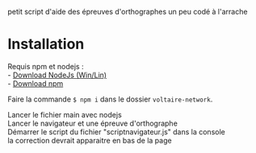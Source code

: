 petit script d'aide des épreuves d'orthographes un peu codé à l'arrache

# Installation

Requis npm et nodejs :  
    - [Download NodeJs (Win/Lin)](https://nodejs.org/en/)  
    - [Download npm](https://docs.npmjs.com/downloading-and-installing-node-js-and-npm#using-a-node-version-manager-to-install-nodejs-and-npm)  

Faire la commande `$ npm i` dans le dossier `voltaire-network`.

Lancer le fichier main avec nodejs<br>
Lancer le navigateur et une épreuve d'orthographe<br>
Démarrer le script du fichier "scriptnavigateur.js" dans la console<br>
la correction devrait apparaitre en bas de la page
